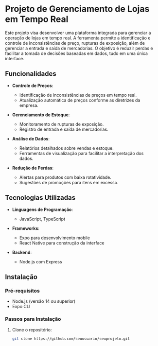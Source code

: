 # Projeto de Gerenciamento de Lojas em Tempo Real

Este projeto visa desenvolver uma plataforma integrada para gerenciar a operação de lojas em tempo real. A ferramenta permite a identificação e controle de inconsistências de preço, rupturas de exposição, além de gerenciar a entrada e saída de mercadorias. O objetivo é reduzir perdas e facilitar a tomada de decisões baseadas em dados, tudo em uma única interface.

## Funcionalidades

- **Controle de Preços**: 
  - Identificação de inconsistências de preços em tempo real.
  - Atualização automática de preços conforme as diretrizes da empresa.

- **Gerenciamento de Estoque**: 
  - Monitoramento de rupturas de exposição.
  - Registro de entrada e saída de mercadorias.

- **Análise de Dados**: 
  - Relatórios detalhados sobre vendas e estoque.
  - Ferramentas de visualização para facilitar a interpretação dos dados.

- **Redução de Perdas**: 
  - Alertas para produtos com baixa rotatividade.
  - Sugestões de promoções para itens em excesso.

## Tecnologias Utilizadas

- **Linguagens de Programação**: 
  - JavaScript, TypeScript

- **Frameworks**: 
  - Expo para desenvolvimento mobile
  - React Native para construção da interface

- **Backend**: 
  - Node.js com Express

## Instalação

### Pré-requisitos

- Node.js (versão 14 ou superior)
- Expo CLI

### Passos para Instalação

1. Clone o repositório:
   ```bash
   git clone https://github.com/seuusuario/seuprojeto.git
